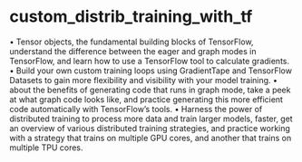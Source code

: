 # custom_distrib_training_with_tf

• Tensor objects, the fundamental building blocks of TensorFlow, understand the difference between the eager and graph modes in TensorFlow, and learn how to use a TensorFlow tool to calculate gradients.
• Build your own custom training loops using GradientTape and TensorFlow Datasets to gain more flexibility and visibility with your model training. 
• about the benefits of generating code that runs in graph mode, take a peek at what graph code looks like, and practice generating this more efficient code automatically with TensorFlow’s tools.
• Harness the power of distributed training to process more data and train larger models, faster, get an overview of various distributed training strategies, and practice working with a strategy that trains on multiple GPU cores, and another that trains on multiple TPU cores.
